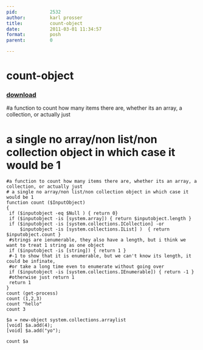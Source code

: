 ```yaml
---
pid:            2532
author:         karl prosser
title:          count-object
date:           2011-03-01 11:34:57
format:         posh
parent:         0

---
```


# count-object

### [download](Scripts\2532.ps1)

#a function to count how many items there are, whether its an array, a collection, or actually just
# a single no array/non list/non collection object in which case it would be 1

```posh
#a function to count how many items there are, whether its an array, a collection, or actually just
# a single no array/non list/non collection object in which case it would be 1
function count ($InputObject)
{
 if ($inputobject -eq $Null ) { return 0}
 if ($inputobject -is [system.array]) { return $inputobject.length }
 if ($inputobject -is [system.collections.ICollection] -or 
     $inputobject -is [system.collections.IList] )  { return $inputobject.count }
 #strings are ienumerable, they also have a length, but i think we want to treat 1 string as one object
 if ($inputobject -is [string]) { return 1 }
 #-1 to show that it is enumerable, but we can't know its length, it could be infinate, 
 #or take a long time even to enumerate without going over 
 if ($inputobject -is [system.collections.IEnumerable]) { return -1 }
 #otherwise just return 1
 return 1
}
count (get-process)
count (1,2,3)
count "hello"
count 3

$a = new-object system.collections.arraylist
[void] $a.add(4);
[void] $a.add("yo");

count $a




```
